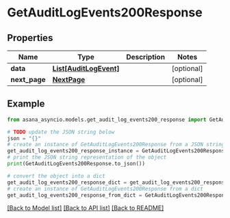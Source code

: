 # GetAuditLogEvents200Response


## Properties

Name | Type | Description | Notes
------------ | ------------- | ------------- | -------------
**data** | [**List[AuditLogEvent]**](AuditLogEvent.md) |  | [optional] 
**next_page** | [**NextPage**](NextPage.md) |  | [optional] 

## Example

```python
from asana_asyncio.models.get_audit_log_events200_response import GetAuditLogEvents200Response

# TODO update the JSON string below
json = "{}"
# create an instance of GetAuditLogEvents200Response from a JSON string
get_audit_log_events200_response_instance = GetAuditLogEvents200Response.from_json(json)
# print the JSON string representation of the object
print(GetAuditLogEvents200Response.to_json())

# convert the object into a dict
get_audit_log_events200_response_dict = get_audit_log_events200_response_instance.to_dict()
# create an instance of GetAuditLogEvents200Response from a dict
get_audit_log_events200_response_from_dict = GetAuditLogEvents200Response.from_dict(get_audit_log_events200_response_dict)
```
[[Back to Model list]](../README.md#documentation-for-models) [[Back to API list]](../README.md#documentation-for-api-endpoints) [[Back to README]](../README.md)


